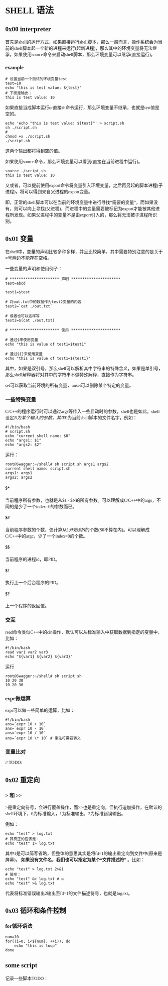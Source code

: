 <font face="Monaco">

# SHELL 语法

## 0x00 interpreter

首先是shell的运行方式，如果直接运行shell脚本，那么一般而言，操作系统会为当前的shell脚本起一个新的进程来运行(起新进程)，那么其中的环境变量将无法继承，如果使用source命令来启动shell脚本，那么环境变量可以继承(直接运行)。

### example

```shell
# 设置当前一个测试的环境变量test
test=10
echo "this is test value: ${test}"
# 下面是输出：
this is test value: 10
```

如果直接当成脚本运行or直接sh命令运行，那么环境变量不继承，也就是test值是空的。

```shell
echo 'echo "this is test value: ${test}"' > script.sh
sh ./script.sh
# 
chmod +x ./script.sh
./script.sh
```

这两个输出都将得到空的值。

如果使用source命令，那么环境变量可以看到(直接在当前进程中运行)。

```shell
source ./script.sh
this is test value: 10
```

又或者，可以提前使用export命令将变量引入环境变量，之后再另起的脚本进程(子进程)，将可以得到来自父进程的export变量。

即，正常的shell脚本可以在当前的环境变量中进行寻找“需要的变量”，而如果没有，则可以向上寻找(父进程)，而进程中的变量需要被标记为export才能被其他进程所发现。如果父进程中的变量不是由export引入的，那么将无法被子进程所识别。

## 0x01 变量

在shell中，变量的声明比较多种多样，并且比较简单，其中需要特别注意的是关于=号两边不能存在空格。

一些变量的声明和使用例子：

```shell
# ********************** 声明 **********************
test=abcd

test1=$test

# 将out.txt中的数据作为test2变量的内容
test2=`cat ./out.txt`

# 或者也可以这样写
test2=$(cat ./out.txt)

# ********************** 使用 **********************

# 通过$来使用变量
echo "this is value of test1=$test1"

# 通过${}来使用变量
echo "this is value of test1=${test1}"
```

其中，如果是双引号，那么shell可以解析其中字符串的特殊含义，如果是单引号，那么shell解释器将对其中的字符串不做特殊解释，直接作为字符串。

set可以获取当前环境的所有变量，unset可以删除某个特定的变量。

### 一些特殊变量

C/C++的程序运行时可以通过args等传入一些启动时的参数，shell也是如此，shell设定$N为某个输入的参数，其中$0为当前shell脚本的文件名字，例如：

```shell
#!/bin/bash
# script.sh
echo "current shell name: $0"
echo "args1: $1"
echo "args2: $2"
```

运行：

```shell
root@Swagger:~/shell# sh script.sh args1 args2
current shell name: script.sh
args1: args1
args2: args2
```

#### $*

当前程序所有参数，也就是从$1 - $N的所有参数。可以理解成C/C++中的args，不同的是少了一个index=0的参数而已。

#### $# 

当前程序参数的个数，仅计算从$1开始到$N的个数($0不算在内)。可以理解成C/C++中的argc，少了一个index=0的个数。

#### $$

当前程序的进程id，即PID。

#### $!

执行上一个后台程序的PID。

#### $?

上一个程序的返回值。

### 交互

read命令类似C++中的cin操作，默认可以从标准输入中获取数据到指定的变量中，比如：

```shell
#!/bin/bash
read var1 var2 var3
echo "${var1} ${var2} ${var3}"
```

运行

```shell
root@Swagger:~/shell# sh script.sh 
10 20 30
10 20 30
```

### expr做运算

expr可以做一些简单的运算，比如：

```shell
#!/bin/bash
ans=`expr 10 + 10`
ans=`expr 10 - 10`
ans=`expr 10 / 10`
ans=`expr 10 \* 10` # 乘法符需要转义
```

### 变量比对

// TODO:


## 0x02 重定向

### > 和 >>

\>是重定向符号，会进行覆盖操作，而\>\>也是重定向，但执行追加操作，在默认的shell环境下，0为标准输入，1为标准输出，2为标准错误输出。

例如：

```shell
echo "test" > log.txt
# 其真正的应该是：
echo "test" 1> log.txt
```

其中1是可以简写省略，但整体的意思其实是将fd=1的输出重定向到文件中(原来是屏幕)， __如果没有文件名，我们也可以指定为某个“文件描述符”__ 。比如：

```shell
echo "test" > log.txt 2>&1
# 简写：
echo "test" &> log.txt # ☑️
echo "test" >& log.txt
```

代表将标准错误输出2输出至fd=1的文件描述符号，也就是log.txt。

## 0x03 循环和条件控制

### for循环语法

```shell
num=10
for((i=0; i<${num}; ++i)); do
    echo "this is loop"
done
```

## some script

记录一些脚本TODO：

</font>
